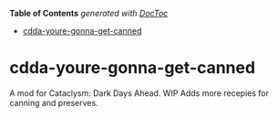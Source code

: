 <!-- START doctoc generated TOC please keep comment here to allow auto update -->
<!-- DON'T EDIT THIS SECTION, INSTEAD RE-RUN doctoc TO UPDATE -->
**Table of Contents**  *generated with [DocToc](https://github.com/thlorenz/doctoc)*

- [cdda-youre-gonna-get-canned](#cdda-youre-gonna-get-canned)

<!-- END doctoc generated TOC please keep comment here to allow auto update -->

# cdda-youre-gonna-get-canned
A mod for Cataclysm: Dark Days Ahead. WIP Adds more recepies for canning and preserves.
